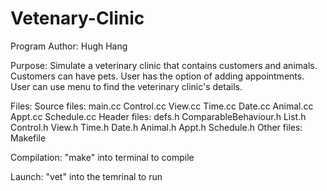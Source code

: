 # Vetenary-Clinic
Program Author:
	Hugh Hang
	
Purpose: 
	Simulate a veterinary clinic that contains customers and animals.
	Customers can have pets. 
	User has the option of adding appointments.
	User can use menu to find the veterinary clinic's details.
	
Files: 
	Source files:
		main.cc
		Control.cc
		View.cc
		Time.cc
		Date.cc
		Animal.cc
		Appt.cc
		Schedule.cc
	Header files:
		defs.h
		ComparableBehaviour.h
		List.h
		Control.h
		View.h
		Time.h
		Date.h
		Animal.h
		Appt.h
		Schedule.h
	Other files:
		Makefile
		
Compilation:
	"make" into terminal to compile
	
Launch: 
	"vet" into the temrinal to run
		
